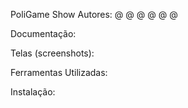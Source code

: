 PoliGame Show
Autores:
  @
  @
  @
  @
  @
  @

Documentação:

Telas (screenshots):

Ferramentas Utilizadas:

Instalação:
